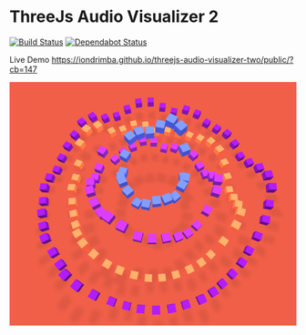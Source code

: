 # ThreeJs Audio Visualizer 2
[![Build Status](https://travis-ci.org/iondrimba/threejs-audio-visualizer-two.svg?branch=master)](https://travis-ci.org/iondrimba/threejs-audio-visualizer-two) [![Dependabot Status](https://api.dependabot.com/badges/status?host=github&repo=iondrimba/threejs-audio-visualizer-two)](https://dependabot.com)

Live Demo https://iondrimba.github.io/threejs-audio-visualizer-two/public/?cb=147

![App](https://raw.githubusercontent.com/iondrimba/images/master/demo2.PNG)

